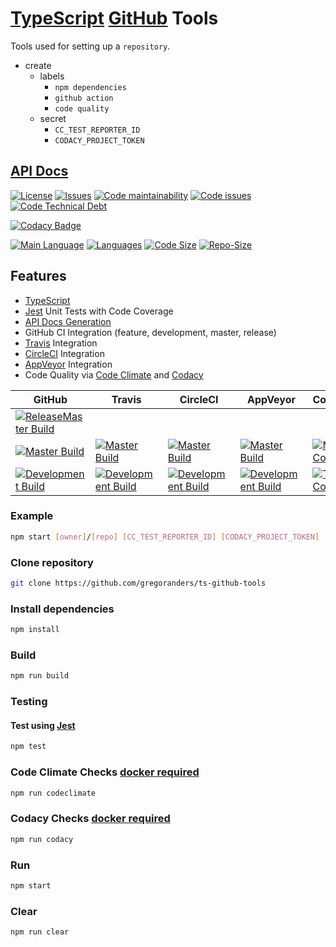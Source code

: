 # [TypeScript](http://www.typescriptlang.org/) [GitHub](https://github.com) Tools

Tools used for setting up a `repository`.

- create
  - labels
    - `npm dependencies`
    - `github action`
    - `code quality`
  - secret
    - `CC_TEST_REPORTER_ID`
    - `CODACY_PROJECT_TOKEN`

## [API Docs](./docs/index.md)

[![License][license-image]][license-url]
[![Issues][issues-image]][issues-url]
[![Code maintainability][code-maintainability-image]][code-maintainability-url] [![Code issues][code-issues-image]][code-issues-url] [![Code Technical Debt][code-tech-debt-image]][code-tech-debt-url]

[![Codacy Badge][codacy-imge]][codacy-url]

[![Main Language][language-image]][code-metric-url] [![Languages][languages-image]][code-metric-url] [![Code Size][code-size-image]][code-metric-url] [![Repo-Size][repo-size-image]][code-metric-url]

## Features

- [TypeScript][typescript-url]
- [Jest][jest-url] Unit Tests with Code Coverage
- [API Docs Generation][api-url]
- GitHub CI Integration (feature, development, master, release)
- [Travis][travis-url] Integration
- [CircleCI][circleci-url] Integration
- [AppVeyor][appveyor-url] Integration
- Code Quality via [Code Climate](./docs/CODECLIMATE.md) and [Codacy](./docs/CODACY.md)

| GitHub                                                           | Travis                                                       | CircleCI                                                         | AppVeyor                                                         | Coveralls                                                                  |                                                                              |
| ---------------------------------------------------------------- | ------------------------------------------------------------ | ---------------------------------------------------------------- | ---------------------------------------------------------------- | -------------------------------------------------------------------------- | ---------------------------------------------------------------------------- |
| [![ReleaseMaster Build][release-build-image]][release-url]       |                                                              |                                                                  |                                                                  |                                                                            | [![Release][release-image]][release-url]                                     |
| [![Master Build][master-build-image]][master-url]                | [![Master Build][travis-master-image]][travis-url]           | [![Master Build][circleci-master-image]][circleci-url]           | [![Master Build][appveyor-master-image]][appveyor-url]           | [![Master Coverage][master-coveralls-image]][master-coveralls-url]         | [![Master Version][master-version-image]][master-version-url]                |
| [![Development Build][development-build-image]][development-url] | [![Development Build][travis-development-image]][travis-url] | [![Development Build][circleci-development-image]][circleci-url] | [![Development Build][appveyor-development-image]][appveyor-url] | [![Test Coverage][development-coveralls-image]][development-coveralls-url] | [![Development Version][development-version-image]][development-version-url] |

### Example

```sh
npm start [owner]/[repo] [CC_TEST_REPORTER_ID] [CODACY_PROJECT_TOKEN]
```

### Clone repository

```sh
git clone https://github.com/gregoranders/ts-github-tools
```

### Install dependencies

```sh
npm install
```

### Build

```sh
npm run build
```

### Testing

#### Test using [Jest][jest-url]

```sh
npm test
```

### Code Climate Checks [docker required](docs/CODECLIMATE.md)

```sh
npm run codeclimate
```

### Codacy Checks [docker required](docs/CODACY.md)

```sh
npm run codacy
```

### Run

```sh
npm start
```

### Clear

```sh
npm run clear
```

[release-url]: https://github.com/gregoranders/ts-github-tools/releases
[master-url]: https://github.com/gregoranders/ts-github-tools/tree/master
[development-url]: https://github.com/gregoranders/ts-github-tools/tree/development
[repository-url]: https://github.com/gregoranders/ts-github-tools
[code-metric-url]: https://github.com/gregoranders/ts-github-tools/search?l=TypeScript
[travis-url]: https://travis-ci.org/gregoranders/ts-github-tools
[travis-image]: https://travis-ci.org/gregoranders/ts-github-tools.svg?branch=master
[daviddm-url]: https://david-dm.org/gregoranders/ts-github-tools
[daviddm-image]: https://david-dm.org/gregoranders/ts-github-tools.svg?branch=master
[license-url]: https://github.com/gregoranders/ts-github-tools/blob/master/LICENSE
[license-image]: https://img.shields.io/github/license/gregoranders/ts-github-tools.svg
[master-version-url]: https://github.com/gregoranders/ts-github-tools/blob/master/package.json
[master-version-image]: https://img.shields.io/github/package-json/v/gregoranders/ts-github-tools/master
[development-version-url]: https://github.com/gregoranders/ts-github-tools/blob/development/package.json
[development-version-image]: https://img.shields.io/github/package-json/v/gregoranders/ts-github-tools/development
[issues-url]: https://github.com/gregoranders/ts-github-tools/issues
[issues-image]: https://img.shields.io/github/issues-raw/gregoranders/ts-github-tools.svg
[release-image]: https://img.shields.io/github/release/gregoranders/ts-github-tools
[release-build-image]: https://github.com/gregoranders/ts-github-tools/workflows/Release%20CI/badge.svg
[master-build-image]: https://github.com/gregoranders/ts-github-tools/workflows/Master%20CI/badge.svg
[development-build-image]: https://github.com/gregoranders/ts-github-tools/workflows/Development%20CI/badge.svg
[master-coveralls-url]: https://coveralls.io/github/gregoranders/ts-github-tools?branch=master
[master-coveralls-image]: https://img.shields.io/coveralls/github/gregoranders/ts-github-tools/master
[development-coveralls-image]: https://img.shields.io/coveralls/github/gregoranders/ts-github-tools/development
[development-coveralls-url]: https://coveralls.io/github/gregoranders/ts-github-tools?branch=development
[code-maintainability-url]: https://codeclimate.com/github/gregoranders/ts-github-tools/maintainability
[code-maintainability-image]: https://img.shields.io/codeclimate/maintainability/gregoranders/ts-github-tools
[code-issues-url]: https://codeclimate.com/github/gregoranders/ts-github-tools/maintainability
[code-issues-image]: https://img.shields.io/codeclimate/issues/gregoranders/ts-github-tools
[code-tech-debt-url]: https://codeclimate.com/github/gregoranders/ts-github-tools/maintainability
[code-tech-debt-image]: https://img.shields.io/codeclimate/tech-debt/gregoranders/ts-github-tools
[language-image]: https://img.shields.io/github/languages/top/gregoranders/ts-github-tools
[languages-image]: https://img.shields.io/github/languages/count/gregoranders/ts-github-tools
[code-size-image]: https://img.shields.io/github/languages/code-size/gregoranders/ts-github-tools
[repo-size-image]: https://img.shields.io/github/repo-size/gregoranders/ts-github-tools
[travis-url]: https://travis-ci.org/gregoranders/ts-github-tools
[travis-master-image]: https://travis-ci.org/gregoranders/ts-github-tools.svg?branch=master
[travis-development-image]: https://travis-ci.org/gregoranders/ts-github-tools.svg?branch=development
[circleci-url]: https://app.circleci.com/pipelines/github/gregoranders/ts-github-tools
[circleci-master-image]: https://img.shields.io/circleci/build/github/gregoranders/ts-github-tools/master
[circleci-development-image]: https://img.shields.io/circleci/build/github/gregoranders/ts-github-tools/development
[appveyor-url]: https://ci.appveyor.com/project/gregoranders/ts-github-tools
[appveyor-master-image]: https://img.shields.io/appveyor/build/gregoranders/ts-github-tools/master
[appveyor-development-image]: https://img.shields.io/appveyor/build/gregoranders/ts-github-tools/development
[typescript-url]: http://www.typescriptlang.org/
[jest-url]: https://jestjs.io/
[codacy-imge]: https://app.codacy.com/project/badge/Grade/7cfaa91aecdb495f91547cdf731b3246
[codacy-url]: https://app.codacy.com/gh/gregoranders/ts-github-tools
[api-url]: https://api-extractor.com/

